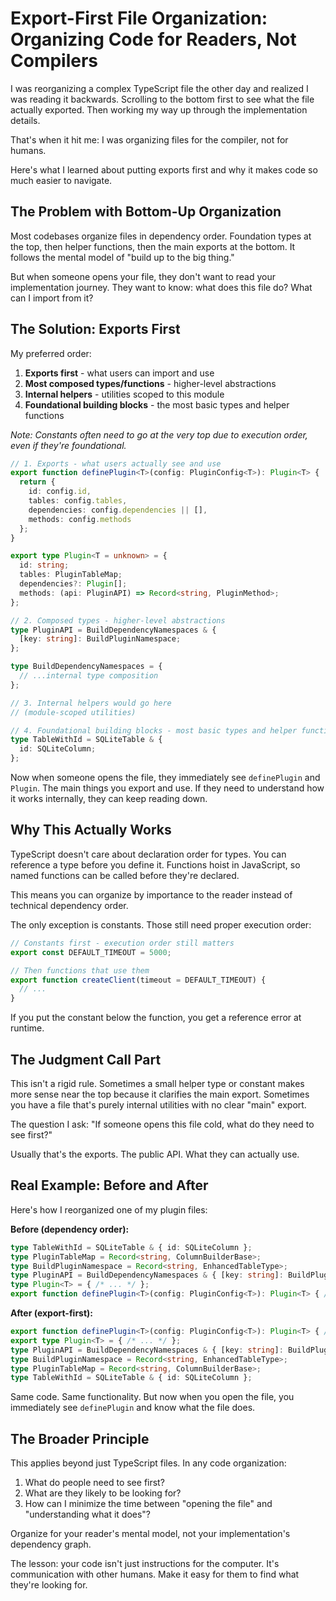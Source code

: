 # Export-First File Organization: Organizing Code for Readers, Not Compilers

I was reorganizing a complex TypeScript file the other day and realized I was reading it backwards. Scrolling to the bottom first to see what the file actually exported. Then working my way up through the implementation details.

That's when it hit me: I was organizing files for the compiler, not for humans.

Here's what I learned about putting exports first and why it makes code so much easier to navigate.

## The Problem with Bottom-Up Organization

Most codebases organize files in dependency order. Foundation types at the top, then helper functions, then the main exports at the bottom. It follows the mental model of "build up to the big thing."

But when someone opens your file, they don't want to read your implementation journey. They want to know: what does this file do? What can I import from it?

## The Solution: Exports First

My preferred order:

1. **Exports first** - what users can import and use
2. **Most composed types/functions** - higher-level abstractions
3. **Internal helpers** - utilities scoped to this module
4. **Foundational building blocks** - the most basic types and helper functions

*Note: Constants often need to go at the very top due to execution order, even if they're foundational.*

```typescript
// 1. Exports - what users actually see and use
export function definePlugin<T>(config: PluginConfig<T>): Plugin<T> {
  return {
    id: config.id,
    tables: config.tables,
    dependencies: config.dependencies || [],
    methods: config.methods
  };
}

export type Plugin<T = unknown> = {
  id: string;
  tables: PluginTableMap;
  dependencies?: Plugin[];
  methods: (api: PluginAPI) => Record<string, PluginMethod>;
};

// 2. Composed types - higher-level abstractions
type PluginAPI = BuildDependencyNamespaces & {
  [key: string]: BuildPluginNamespace;
};

type BuildDependencyNamespaces = {
  // ...internal type composition
};

// 3. Internal helpers would go here
// (module-scoped utilities)

// 4. Foundational building blocks - most basic types and helper functions
type TableWithId = SQLiteTable & {
  id: SQLiteColumn;
};
```

Now when someone opens the file, they immediately see `definePlugin` and `Plugin`. The main things you export and use. If they need to understand how it works internally, they can keep reading down.

## Why This Actually Works

TypeScript doesn't care about declaration order for types. You can reference a type before you define it. Functions hoist in JavaScript, so named functions can be called before they're declared.

This means you can organize by importance to the reader instead of technical dependency order.

The only exception is constants. Those still need proper execution order:

```typescript
// Constants first - execution order still matters
export const DEFAULT_TIMEOUT = 5000;

// Then functions that use them
export function createClient(timeout = DEFAULT_TIMEOUT) {
  // ...
}
```

If you put the constant below the function, you get a reference error at runtime.

## The Judgment Call Part

This isn't a rigid rule. Sometimes a small helper type or constant makes more sense near the top because it clarifies the main export. Sometimes you have a file that's purely internal utilities with no clear "main" export.

The question I ask: "If someone opens this file cold, what do they need to see first?"

Usually that's the exports. The public API. What they can actually use.

## Real Example: Before and After

Here's how I reorganized one of my plugin files:

**Before (dependency order):**
```typescript
type TableWithId = SQLiteTable & { id: SQLiteColumn };
type PluginTableMap = Record<string, ColumnBuilderBase>;
type BuildPluginNamespace = Record<string, EnhancedTableType>;
type PluginAPI = BuildDependencyNamespaces & { [key: string]: BuildPluginNamespace };
type Plugin<T> = { /* ... */ };
export function definePlugin<T>(config: PluginConfig<T>): Plugin<T> { /* ... */ }
```

**After (export-first):**
```typescript
export function definePlugin<T>(config: PluginConfig<T>): Plugin<T> { /* ... */ }
export type Plugin<T> = { /* ... */ };
type PluginAPI = BuildDependencyNamespaces & { [key: string]: BuildPluginNamespace };
type BuildPluginNamespace = Record<string, EnhancedTableType>;
type PluginTableMap = Record<string, ColumnBuilderBase>;
type TableWithId = SQLiteTable & { id: SQLiteColumn };
```

Same code. Same functionality. But now when you open the file, you immediately see `definePlugin` and know what the file does.

## The Broader Principle

This applies beyond just TypeScript files. In any code organization:

1. What do people need to see first?
2. What are they likely to be looking for?
3. How can I minimize the time between "opening the file" and "understanding what it does"?

Organize for your reader's mental model, not your implementation's dependency graph.

The lesson: your code isn't just instructions for the computer. It's communication with other humans. Make it easy for them to find what they're looking for.